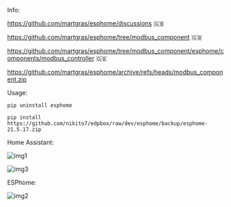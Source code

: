 Info:

https://github.com/martgras/esphome/discussions 🇬🇧

https://github.com/martgras/esphome/tree/modbus_component 🇬🇧

https://github.com/martgras/esphome/tree/modbus_component/esphome/components/modbus_controller 🇬🇧

https://github.com/martgras/esphome/archive/refs/heads/modbus_component.zip

Usage:

```pip uninstall esphome```

```pip install https://github.com/nikito7/edpbox/raw/dev/esphome/backup/esphome-21.5.17.zip```

Home Assistant:

![img1](img1.jpg)

![img3](img3.jpg)

ESPhome:

![img2](img2.jpg)

